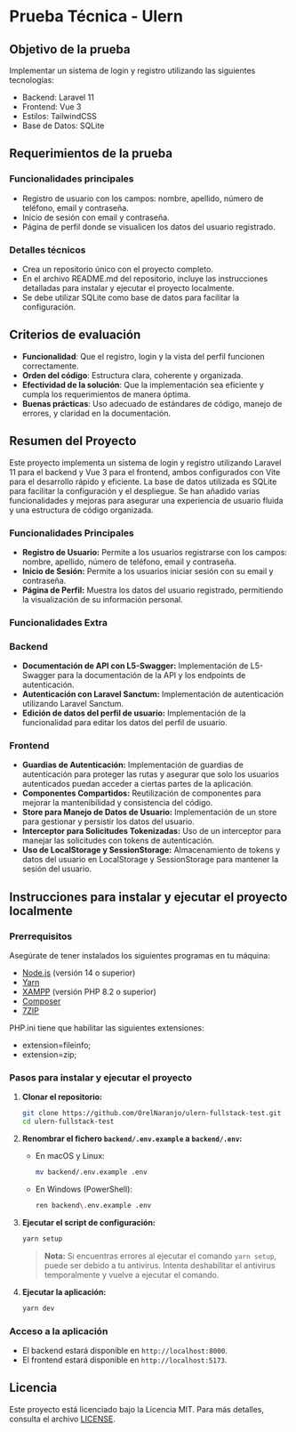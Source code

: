 # Prueba Técnica - Ulern

## Objetivo de la prueba

Implementar un sistema de login y registro utilizando las siguientes tecnologías:

- Backend: Laravel 11
- Frontend: Vue 3
- Estilos: TailwindCSS
- Base de Datos: SQLite

## Requerimientos de la prueba

### Funcionalidades principales

- Registro de usuario con los campos: nombre, apellido, número de teléfono, email y contraseña.
- Inicio de sesión con email y contraseña.
- Página de perfil donde se visualicen los datos del usuario registrado.

### Detalles técnicos

- Crea un repositorio único con el proyecto completo.
- En el archivo README.md del repositorio, incluye las instrucciones detalladas para instalar y ejecutar el proyecto localmente.
- Se debe utilizar SQLite como base de datos para facilitar la configuración.

## Criterios de evaluación

- **Funcionalidad**: Que el registro, login y la vista del perfil funcionen correctamente.
- **Orden del código**: Estructura clara, coherente y organizada.
- **Efectividad de la solución**: Que la implementación sea eficiente y cumpla los requerimientos de manera óptima.
- **Buenas prácticas**: Uso adecuado de estándares de código, manejo de errores, y claridad en la documentación.

## Resumen del Proyecto

Este proyecto implementa un sistema de login y registro utilizando Laravel 11 para el backend y Vue 3 para el frontend, ambos configurados con Vite para el desarrollo rápido y eficiente. La base de datos utilizada es SQLite para facilitar la configuración y el despliegue. Se han añadido varias funcionalidades y mejoras para asegurar una experiencia de usuario fluida y una estructura de código organizada.

### Funcionalidades Principales

- **Registro de Usuario:** Permite a los usuarios registrarse con los campos: nombre, apellido, número de teléfono, email y contraseña.
- **Inicio de Sesión:** Permite a los usuarios iniciar sesión con su email y contraseña.
- **Página de Perfil:** Muestra los datos del usuario registrado, permitiendo la visualización de su información personal.

### Funcionalidades Extra

### Backend

- **Documentación de API con L5-Swagger:** Implementación de L5-Swagger para la documentación de la API y los endpoints de autenticación.
- **Autenticación con Laravel Sanctum:** Implementación de autenticación utilizando Laravel Sanctum.
- **Edición de datos del perfil de usuario:** Implementación de la funcionalidad para editar los datos del perfil de usuario.

### Frontend

- **Guardias de Autenticación:** Implementación de guardias de autenticación para proteger las rutas y asegurar que solo los usuarios autenticados puedan acceder a ciertas partes de la aplicación.
- **Componentes Compartidos:** Reutilización de componentes para mejorar la mantenibilidad y consistencia del código.
- **Store para Manejo de Datos de Usuario:** Implementación de un store para gestionar y persistir los datos del usuario.
- **Interceptor para Solicitudes Tokenizadas:** Uso de un interceptor para manejar las solicitudes con tokens de autenticación.
- **Uso de LocalStorage y SessionStorage:** Almacenamiento de tokens y datos del usuario en LocalStorage y SessionStorage para mantener la sesión del usuario.

## Instrucciones para instalar y ejecutar el proyecto localmente

### Prerrequisitos

Asegúrate de tener instalados los siguientes programas en tu máquina:

- [Node.js](https://nodejs.org/) (versión 14 o superior)
- [Yarn](https://yarnpkg.com/)
- [XAMPP](https://www.apachefriends.org/) (versión PHP 8.2 o superior)
- [Composer](https://getcomposer.org/)
- [7ZIP](https://www.7-zip.org/)

PHP.ini tiene que habilitar las siguientes extensiones:

- extension=fileinfo;
- extension=zip;

### Pasos para instalar y ejecutar el proyecto

1. **Clonar el repositorio:**

   ```sh
   git clone https://github.com/OrelNaranjo/ulern-fullstack-test.git
   cd ulern-fullstack-test
   ```

2. **Renombrar el fichero `backend/.env.example` a `backend/.env`:**

   - En macOS y Linux:

     ```sh
     mv backend/.env.example .env
     ```

   - En Windows (PowerShell):

     ```sh
     ren backend\.env.example .env
     ```

3. **Ejecutar el script de configuración:**

   ```sh
   yarn setup
   ```

   > **Nota:** Si encuentras errores al ejecutar el comando `yarn setup`, puede ser debido a tu antivirus. Intenta deshabilitar el antivirus temporalmente y vuelve a ejecutar el comando.

4. **Ejecutar la aplicación:**

   ```sh
   yarn dev
   ```

### Acceso a la aplicación

- El backend estará disponible en `http://localhost:8000`.
- El frontend estará disponible en `http://localhost:5173`.

## Licencia

Este proyecto está licenciado bajo la Licencia MIT. Para más detalles, consulta el archivo [LICENSE](LICENSE).
